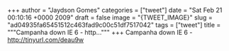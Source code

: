 
+++
author = "Jaydson Gomes"
categories = ["tweet"]
date = "Sat Feb 21 00:10:16 +0000 2009"
draft = false
image = "{TWEET_IMAGE}"
slug = "ad04935fa65451512c463fad9c00c51df7517042"
tags = ["tweet"]
title = """Campanha down IE 6 - http..."""
+++
Campanha down IE 6 - http://tinyurl.com/deau9w
